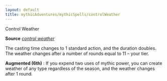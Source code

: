 ```yaml
---
layout: default
title: mythicAdventures/mythicSpells/controlWeather
---
```

Control Weather

**Source** [_control weather_](spells/controlWeather#_control-weather)

The casting time changes to 1 standard action, and the duration doubles. The weather changes after a number of rounds equal to 11 – your tier.

**Augmented (6th)** : If you expend two uses of mythic power, you can create weather of any type regardless of the season, and the weather changes after 1 round.

